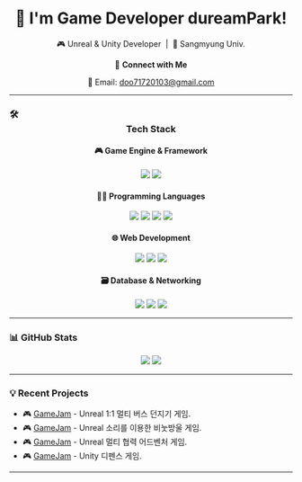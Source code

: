 <h1 align="center">👋 I'm Game Developer dureamPark!</h1>
<p align="center">
  🎮 Unreal & Unity Developer &nbsp;|&nbsp; 🏡 Sangmyung Univ.
</p>

<p align="center">
  🔗 <strong>Connect with Me</strong>
</p>

<p align="center">
  📧 Email: <a href="mailto:doo71720103@gmail.com">doo71720103@gmail.com</a>
</p>

---

### 🛠 <div align="center">Tech Stack</div>

#### <div align="center">🎮 Game Engine & Framework</div>
<p align="center">
  <img src="https://img.shields.io/badge/Unreal%20Engine-000000?style=for-the-badge&logo=unrealengine&logoColor=white"/>
  <img src="https://img.shields.io/badge/Unity-000000?style=for-the-badge&logo=unity&logoColor=white"/>
</p>

#### <div align="center">👨‍💻 Programming Languages</div>
<p align="center">
  <img src="https://img.shields.io/badge/C-00599C?style=for-the-badge&logo=c&logoColor=white"/>
  <img src="https://img.shields.io/badge/C%23-00599C?style=for-the-badge&logo=c-sharp&logoColor=white"/>
  <img src="https://img.shields.io/badge/C++-00599C?style=for-the-badge&logo=c%2B%2B&logoColor=white"/>
  <img src="https://img.shields.io/badge/Python-3776AB?style=for-the-badge&logo=python&logoColor=white"/>
</p>

#### <div align="center">🌐 Web Development</div>
<p align="center">
  <img src="https://img.shields.io/badge/HTML5-E34F26?style=for-the-badge&logo=html5&logoColor=white"/>
  <img src="https://img.shields.io/badge/CSS3-1572B6?style=for-the-badge&logo=css3&logoColor=white"/>
  <img src="https://img.shields.io/badge/JavaScript-F7DF1E?style=for-the-badge&logo=javascript&logoColor=black"/>
</p>

#### <div align="center">🗃️ Database & Networking</div>
<p align="center">
  <img src="https://img.shields.io/badge/Redis-DC382D?style=for-the-badge&logo=redis&logoColor=white"/>
  <img src="https://img.shields.io/badge/MySQL-4479A1?style=for-the-badge&logo=mysql&logoColor=white"/>
  <img src="https://img.shields.io/badge/WebSocket-010101?style=for-the-badge&logo=websocket&logoColor=white"/>
</p>


---

### 📊 GitHub Stats
<p align="center">
  <img src="https://github-readme-stats.vercel.app/api?username=dureamPark&show_icons=true&theme=radical" />
  <img src="https://github-readme-stats.vercel.app/api/top-langs/?username=dureamPark&layout=compact&theme=radical" />
</p>

---

### 💡 Recent Projects
- 🎮 [GameJam](https://github.com/dureamPark/24_2_GameJam_Anything) - Unreal 1:1 멀티 버스 던지기 게임.
- 🎮 [GameJam](https://github.com/dureamPark/morohagi_GameJam) - Unreal 소리를 이용한 비눗방울 게임.
- 🎮 [GameJam](https://github.com/dureamPark/25_GameJam_manduqueen) - Unreal 멀티 협력 어드벤처 게임.
- 🎮 [GameJam](https://github.com/dureamPark/Anything_Gamejam) - Unity 디펜스 게임.
---


